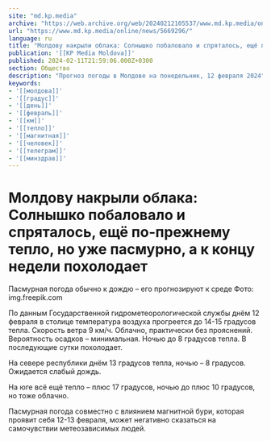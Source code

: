 ```yaml
---
site: "md.kp.media"
archive: "https://web.archive.org/web/20240212105537/www.md.kp.media/online/news/5669296/"
url: "https://www.md.kp.media/online/news/5669296/"
language: ru
title: "Молдову накрыли облака: Солнышко побаловало и спряталось, ещё по-прежнему тепло, но уже пасмурно, а к концу недели похолодает"
publication: '[[KP Media Moldova]]'
published: 2024-02-11T21:59:06.000Z+0300
section: Общество
description: "Прогноз погоды в Молдове на понедельник, 12 февраля 2024"
keywords:
- '[[молдова]]'
- '[[градус]]'
- '[[день]]'
- '[[февраль]]'
- '[[км]]'
- '[[тепло]]'
- '[[магнитная]]'
- '[[человек]]'
- '[[телеграм]]'
- '[[минздрав]]'
---
```


# Молдову накрыли облака: Солнышко побаловало и спряталось, ещё по-прежнему тепло, но уже пасмурно, а к концу недели похолодает

Пасмурная погода обычно к дождю – его прогнозируют к среде Фото: img.freepik.com

По данным Государственной гидрометеорологической службы днём 12 февраля в столице температура воздуха прогреется до 14-15 градусов тепла. Скорость ветра 9 км/ч. Облачно, практически без прояснений. Вероятность осадков – минимальная. Ночью до 8 градусов тепла. В последующие сутки похолодает.

На севере республики днём 13 градусов тепла, ночью – 8 градусов. Ожидается слабый дождь.

На юге всё ещё тепло – плюс 17 градусов, ночью до плюс 10 градусов, но тоже облачно.

Пасмурная погода совместно с влиянием магнитной бури, которая проявит себя 12-13 февраля, может негативно сказаться на самочувствии метеозависимых людей.